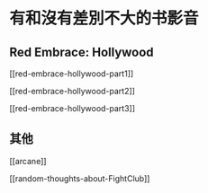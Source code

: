 # 有和沒有差別不大的书影音

## Red Embrace: Hollywood
[[red-embrace-hollywood-part1]]

[[red-embrace-hollywood-part2]]

[[red-embrace-hollywood-part3]]

## 其他

[[arcane]]

[[random-thoughts-about-FightClub]]